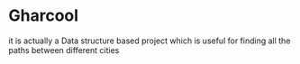 # Gharcool
it is actually a Data structure based project which is useful for finding all the paths between different cities
